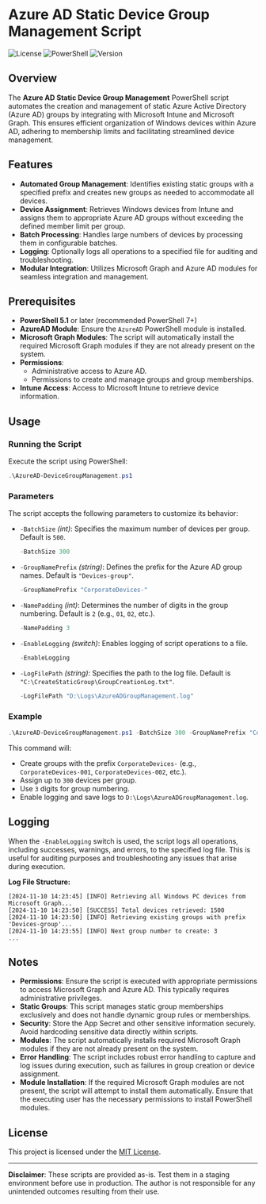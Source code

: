 
# Azure AD Static Device Group Management Script
![License](https://img.shields.io/badge/license-MIT-blue.svg)
![PowerShell](https://img.shields.io/badge/powershell-5.1%2B-blue.svg)
![Version](https://img.shields.io/badge/version-1.0.0-green.svg)

## Overview

The **Azure AD Static Device Group Management** PowerShell script automates the creation and management of static Azure Active Directory (Azure AD) groups by integrating with Microsoft Intune and Microsoft Graph. This ensures efficient organization of Windows devices within Azure AD, adhering to membership limits and facilitating streamlined device management.

## Features

- **Automated Group Management**: Identifies existing static groups with a specified prefix and creates new groups as needed to accommodate all devices.
- **Device Assignment**: Retrieves Windows devices from Intune and assigns them to appropriate Azure AD groups without exceeding the defined member limit per group.
- **Batch Processing**: Handles large numbers of devices by processing them in configurable batches.
- **Logging**: Optionally logs all operations to a specified file for auditing and troubleshooting.
- **Modular Integration**: Utilizes Microsoft Graph and Azure AD modules for seamless integration and management.

## Prerequisites

- **PowerShell 5.1** or later (recommended PowerShell 7+)
- **AzureAD Module**: Ensure the `AzureAD` PowerShell module is installed.
- **Microsoft Graph Modules**: The script will automatically install the required Microsoft Graph modules if they are not already present on the system.
- **Permissions**: 
  - Administrative access to Azure AD.
  - Permissions to create and manage groups and group memberships.
- **Intune Access**: Access to Microsoft Intune to retrieve device information.


## Usage

### Running the Script

Execute the script using PowerShell:

```powershell
.\AzureAD-DeviceGroupManagement.ps1
```

### Parameters

The script accepts the following parameters to customize its behavior:

- `-BatchSize` *(int)*: Specifies the maximum number of devices per group. Default is `500`.

  ```powershell
  -BatchSize 300
  ```

- `-GroupNamePrefix` *(string)*: Defines the prefix for the Azure AD group names. Default is `"Devices-group"`.

  ```powershell
  -GroupNamePrefix "CorporateDevices-"
  ```

- `-NamePadding` *(int)*: Determines the number of digits in the group numbering. Default is `2` (e.g., `01`, `02`, etc.).

  ```powershell
  -NamePadding 3
  ```

- `-EnableLogging` *(switch)*: Enables logging of script operations to a file.

  ```powershell
  -EnableLogging
  ```

- `-LogFilePath` *(string)*: Specifies the path to the log file. Default is `"C:\CreateStaticGroup\GroupCreationLog.txt"`.

  ```powershell
  -LogFilePath "D:\Logs\AzureADGroupManagement.log"
  ```

### Example

```powershell
.\AzureAD-DeviceGroupManagement.ps1 -BatchSize 300 -GroupNamePrefix "CorporateDevices-" -NamePadding 3 -EnableLogging -LogFilePath "D:\Logs\AzureADGroupManagement.log"
```

This command will:

- Create groups with the prefix `CorporateDevices-` (e.g., `CorporateDevices-001`, `CorporateDevices-002`, etc.).
- Assign up to `300` devices per group.
- Use `3` digits for group numbering.
- Enable logging and save logs to `D:\Logs\AzureADGroupManagement.log`.

## Logging

When the `-EnableLogging` switch is used, the script logs all operations, including successes, warnings, and errors, to the specified log file. This is useful for auditing purposes and troubleshooting any issues that arise during execution.

**Log File Structure:**

```
[2024-11-10 14:23:45] [INFO] Retrieving all Windows PC devices from Microsoft Graph...
[2024-11-10 14:23:50] [SUCCESS] Total devices retrieved: 1500
[2024-11-10 14:23:50] [INFO] Retrieving existing groups with prefix 'Devices-group'...
[2024-11-10 14:23:55] [INFO] Next group number to create: 3
...
```

## Notes

- **Permissions**: Ensure the script is executed with appropriate permissions to access Microsoft Graph and Azure AD. This typically requires administrative privileges.
- **Static Groups**: This script manages static group memberships exclusively and does not handle dynamic group rules or memberships.
- **Security**: Store the App Secret and other sensitive information securely. Avoid hardcoding sensitive data directly within scripts.
- **Modules**: The script automatically installs required Microsoft Graph modules if they are not already present on the system.
- **Error Handling**: The script includes robust error handling to capture and log issues during execution, such as failures in group creation or device assignment.
- **Module Installation**: If the required Microsoft Graph modules are not present, the script will attempt to install them automatically. Ensure that the executing user has the necessary permissions to install PowerShell modules.


## License

This project is licensed under the [MIT License](https://opensource.org/licenses/MIT).

---

**Disclaimer**: These scripts are provided as-is. Test them in a staging environment before use in production. The author is not responsible for any unintended outcomes resulting from their use.

